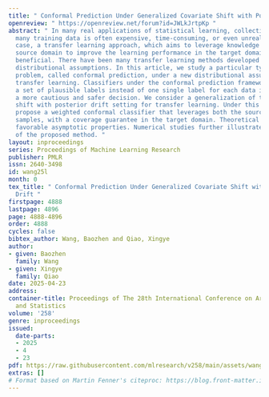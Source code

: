 ```yaml
---
title: " Conformal Prediction Under Generalized Covariate Shift with Posterior Drift "
openreview: " https://openreview.net/forum?id=JWLkJrtpKp "
abstract: " In many real applications of statistical learning, collecting sufficiently
  many training data is often expensive, time-consuming, or even unrealistic. In this
  case, a transfer learning approach, which aims to leverage knowledge from a related
  source domain to improve the learning performance in the target domain, is more
  beneficial. There have been many transfer learning methods developed under various
  distributional assumptions. In this article, we study a particular type of classification
  problem, called conformal prediction, under a new distributional assumption for
  transfer learning. Classifiers under the conformal prediction framework predict
  a set of plausible labels instead of one single label for each data instance, affording
  a more cautious and safer decision. We consider a generalization of the covariate
  shift with posterior drift setting for transfer learning. Under this setting, we
  propose a weighted conformal classifier that leverages both the source and target
  samples, with a coverage guarantee in the target domain. Theoretical studies demonstrate
  favorable asymptotic properties. Numerical studies further illustrate the usefulness
  of the proposed method. "
layout: inproceedings
series: Proceedings of Machine Learning Research
publisher: PMLR
issn: 2640-3498
id: wang25l
month: 0
tex_title: " Conformal Prediction Under Generalized Covariate Shift with Posterior
  Drift "
firstpage: 4888
lastpage: 4896
page: 4888-4896
order: 4888
cycles: false
bibtex_author: Wang, Baozhen and Qiao, Xingye
author:
- given: Baozhen
  family: Wang
- given: Xingye
  family: Qiao
date: 2025-04-23
address:
container-title: Proceedings of The 28th International Conference on Artificial Intelligence
  and Statistics
volume: '258'
genre: inproceedings
issued:
  date-parts:
  - 2025
  - 4
  - 23
pdf: https://raw.githubusercontent.com/mlresearch/v258/main/assets/wang25l/wang25l.pdf
extras: []
# Format based on Martin Fenner's citeproc: https://blog.front-matter.io/posts/citeproc-yaml-for-bibliographies/
---
```

